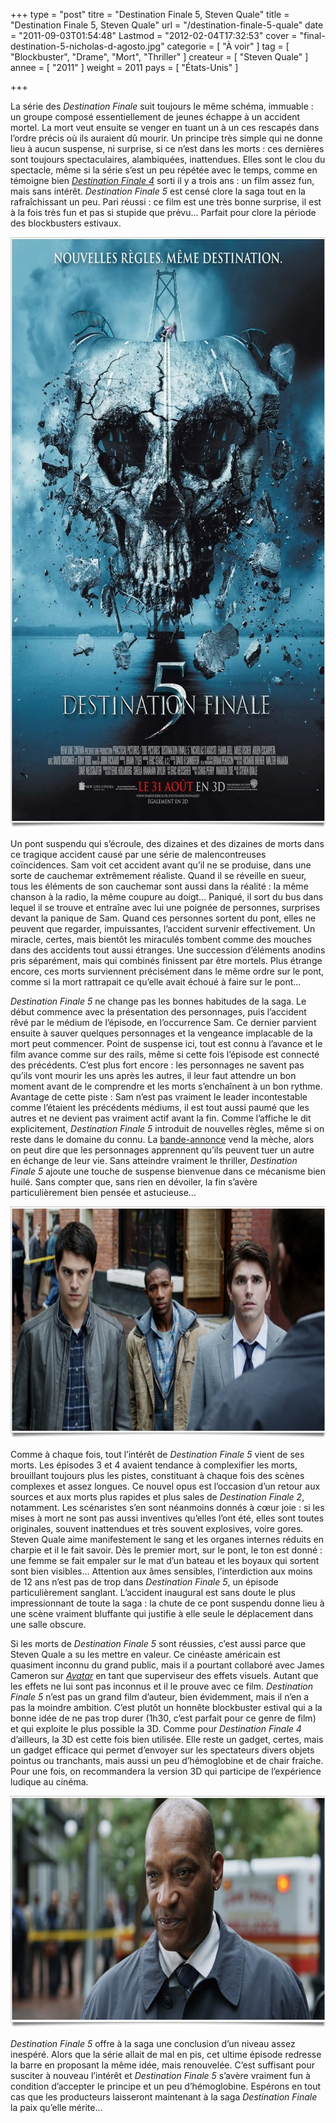 +++
type = "post"
titre = "Destination Finale 5, Steven Quale"
title = "Destination Finale 5, Steven Quale"
url = "/destination-finale-5-quale"
date = "2011-09-03T01:54:48"
Lastmod = "2012-02-04T17:32:53"
cover = "final-destination-5-nicholas-d-agosto.jpg"
categorie = [ "À voir" ]
tag = [ "Blockbuster", "Drame", "Mort", "Thriller" ]
createur = [ "Steven Quale" ]
annee = [ "2011" ]
weight = 2011
pays = [ "États-Unis" ]

+++

<p>La série des <em>Destination Finale</em> suit toujours le même schéma, immuable : un groupe composé essentiellement de jeunes échappe à un accident mortel. La mort veut ensuite se venger en tuant un à un ces rescapés dans l&rsquo;ordre précis où ils auraient dû mourir. Un principe très simple qui ne donne lieu à aucun suspense, ni surprise, si ce n&rsquo;est dans les morts : ces dernières sont toujours spectaculaires, alambiquées, inattendues. Elles sont le clou du spectacle, même si la série s&rsquo;est un peu répétée avec le temps, comme en témoigne bien <em><a href="/2009/09/03/destination-finale-4/">Destination Finale 4</a></em> sorti il y a trois ans : un film assez fun, mais sans intérêt. <em>Destination Finale 5</em> est censé clore la saga tout en la rafraîchissant un peu. Pari réussi : ce film est une très bonne surprise, il est à la fois très fun et pas si stupide que prévu… Parfait pour clore la période des blockbusters estivaux.</p>
<div style="text-align: center;"><a href="http://www.allocine.fr/film/fichefilm_gen_cfilm=185311.html"><img src="destination-finale-5.jpg" alt="Destination finale  5" width="690" height="945" border="0" /></a></div>
<p>Un pont suspendu qui s&rsquo;écroule, des dizaines et des dizaines de morts dans ce tragique accident causé par une série de malencontreuses coïncidences. Sam voit cet accident avant qu&rsquo;il ne se produise, dans une sorte de cauchemar extrêmement réaliste. Quand il se réveille en sueur, tous les éléments de son cauchemar sont aussi dans la réalité : la même chanson à la radio, la même coupure au doigt… Paniqué, il sort du bus dans lequel il se trouve et entraîne avec lui une poignée de personnes, surprises devant la panique de Sam. Quand ces personnes sortent du pont, elles ne peuvent que regarder, impuissantes, l&rsquo;accident survenir effectivement. Un miracle, certes, mais bientôt les miraculés tombent comme des mouches dans des accidents tout aussi étranges. Une succession d&rsquo;éléments anodins pris séparément, mais qui combinés finissent par être mortels. Plus étrange encore, ces morts surviennent précisément dans le même ordre sur le pont, comme si la mort rattrapait ce qu&rsquo;elle avait échoué à faire sur le pont…</p>
<p><em>Destination Finale 5</em> ne change pas les bonnes habitudes de la saga. Le début commence avec la présentation des personnages, puis l&rsquo;accident rêvé par le médium de l&rsquo;épisode, en l&rsquo;occurrence Sam. Ce dernier parvient ensuite à sauver quelques personnages et la vengeance implacable de la mort peut commencer. Point de suspense ici, tout est connu à l&rsquo;avance et le film avance comme sur des rails, même si cette fois l&rsquo;épisode est connecté des précédents. C&rsquo;est plus fort encore : les personnages ne savent pas qu&rsquo;ils vont mourir les uns après les autres, il leur faut attendre un bon moment avant de le comprendre et les morts s&rsquo;enchaînent à un bon rythme. Avantage de cette piste : Sam n&rsquo;est pas vraiment le leader incontestable comme l&rsquo;étaient les précédents médiums, il est tout aussi paumé que les autres et ne devient pas vraiment actif avant la fin. Comme l&rsquo;affiche le dit explicitement, <em>Destination Finale 5</em> introduit de nouvelles règles, même si on reste dans le domaine du connu. La <a href="http://www.youtube.com/watch?v=C1gde41GG1s">bande-annonce</a> vend la mèche, alors on peut dire que les personnages apprennent qu&rsquo;ils peuvent tuer un autre en échange de leur vie. Sans atteindre vraiment le thriller, <em>Destination Finale 5</em> ajoute une touche de suspense bienvenue dans ce mécanisme bien huilé. Sans compter que, sans rien en dévoiler, la fin s&rsquo;avère particulièrement bien pensée et astucieuse…</p>
<div style="text-align: center;"><img class="aligncenter" style="border-style: initial; border-color: initial; border-width: 0px;" src="final-destination-5-steven-quale.jpg" alt="Final destination 5 steven quale" width="690" height="371" border="0" /></div>
<p>Comme à chaque fois, tout l&rsquo;intérêt de <em>Destination Finale 5</em> vient de ses morts. Les épisodes 3 et 4 avaient tendance à complexifier les morts, brouillant toujours plus les pistes, constituant à chaque fois des scènes complexes et assez longues. Ce nouvel opus est l&rsquo;occasion d&rsquo;un retour aux sources et aux morts plus rapides et plus sales de <em>Destination Finale 2</em>, notamment. Les scénaristes s&rsquo;en sont néanmoins donnés à cœur joie : si les mises à mort ne sont pas aussi inventives qu&rsquo;elles l&rsquo;ont été, elles sont toutes originales, souvent inattendues et très souvent explosives, voire gores. Steven Quale aime manifestement le sang et les organes internes réduits en charpie et il le fait savoir. Dès le premier mort, sur le pont, le ton est donné : une femme se fait empaler sur le mat d&rsquo;un bateau et les boyaux qui sortent sont bien visibles… Attention aux âmes sensibles, l&rsquo;interdiction aux moins de 12 ans n&rsquo;est pas de trop dans <em>Destination Finale 5</em>, un épisode particulièrement sanglant. L&rsquo;accident inaugural est sans doute le plus impressionnant de toute la saga : la chute de ce pont suspendu donne lieu à une scène vraiment bluffante qui justifie à elle seule le déplacement dans une salle obscure.</p>
<p>Si les morts de <em>Destination Finale 5</em> sont réussies, c&rsquo;est aussi parce que Steven Quale a su les mettre en valeur. Ce cinéaste américain est quasiment inconnu du grand public, mais il a pourtant collaboré avec James Cameron sur <em><a href="/2009/12/18/avatar-james-cameron/">Avatar</a></em> en tant que superviseur des effets visuels. Autant que les effets ne lui sont pas inconnus et il le prouve avec ce film. <em>Destination Finale 5</em> n&rsquo;est pas un grand film d&rsquo;auteur, bien évidemment, mais il n&rsquo;en a pas la moindre ambition. C&rsquo;est plutôt un honnête blockbuster estival qui a la bonne idée de ne pas trop durer (1h30, c&rsquo;est parfait pour ce genre de film) et qui exploite le plus possible la 3D. Comme pour <em>Destination Finale 4</em> d&rsquo;ailleurs, la 3D est cette fois bien utilisée. Elle reste un gadget, certes, mais un gadget efficace qui permet d&rsquo;envoyer sur les spectateurs divers objets pointus ou tranchants, mais aussi un peu d&rsquo;hémoglobine et de chair fraiche. Pour une fois, on recommandera la version 3D qui participe de l&rsquo;expérience ludique au cinéma.</p>
<div style="text-align: center;"><img class="aligncenter" style="border-style: initial; border-color: initial; border-width: 0px;" src="quale-destination-finale-5.jpg" alt="Quale destination finale 5" width="690" height="371" border="0" /></div>
<p><em>Destination Finale 5</em> offre à la saga une conclusion d&rsquo;un niveau assez inespéré. Alors que la série allait de mal en pis, cet ultime épisode redresse la barre en proposant la même idée, mais renouvelée. C&rsquo;est suffisant pour susciter à nouveau l&rsquo;intérêt et <em>Destination Finale 5</em> s&rsquo;avère vraiment fun à condition d&rsquo;accepter le principe et un peu d&rsquo;hémoglobine. Espérons en tout cas que les producteurs laisseront maintenant à la saga <em>Destination Finale</em> la paix qu&rsquo;elle mérite…</p>

